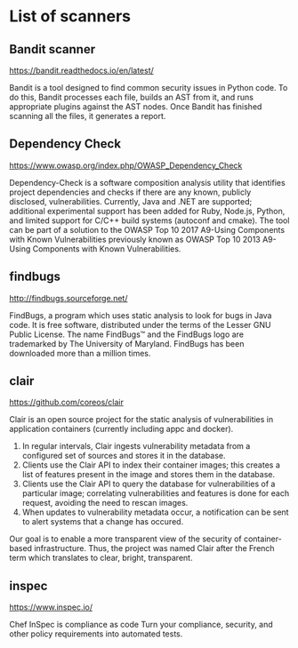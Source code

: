 # List of scanners

## Bandit scanner

<https://bandit.readthedocs.io/en/latest/>

Bandit is a tool designed to find common security issues in Python code. To do this, Bandit processes each file, builds an AST from it, and runs appropriate plugins against the AST nodes. Once Bandit has finished scanning all the files, it generates a report.

## Dependency Check

<https://www.owasp.org/index.php/OWASP_Dependency_Check>

Dependency-Check is a software composition analysis utility that identifies project dependencies and checks if there are any known, publicly disclosed, vulnerabilities. Currently, Java and .NET are supported; additional experimental support has been added for Ruby, Node.js, Python, and limited support for C/C++ build systems (autoconf and cmake). The tool can be part of a solution to the OWASP Top 10 2017 A9-Using Components with Known Vulnerabilities previously known as OWASP Top 10 2013 A9-Using Components with Known Vulnerabilities.

## findbugs

<http://findbugs.sourceforge.net/>

FindBugs, a program which uses static analysis to look for bugs in Java code.  It is free software, distributed under the terms of the Lesser GNU Public License. The name FindBugs™ and the FindBugs logo are trademarked by The University of Maryland. FindBugs has been downloaded more than a million times.

## clair

<https://github.com/coreos/clair>

Clair is an open source project for the static analysis of vulnerabilities in application containers (currently including appc and docker).

1. In regular intervals, Clair ingests vulnerability metadata from a configured set of sources and stores it in the database.
2. Clients use the Clair API to index their container images; this creates a list of features present in the image and stores them in the database.
3. Clients use the Clair API to query the database for vulnerabilities of a particular image; correlating vulnerabilities and features is done for each request, avoiding the need to rescan images.
4. When updates to vulnerability metadata occur, a notification can be sent to alert systems that a change has occured.

Our goal is to enable a more transparent view of the security of container-based infrastructure. Thus, the project was named Clair after the French term which translates to clear, bright, transparent.

## inspec

<https://www.inspec.io/>

Chef InSpec is compliance as code
Turn your compliance, security, and other policy requirements into automated tests.
